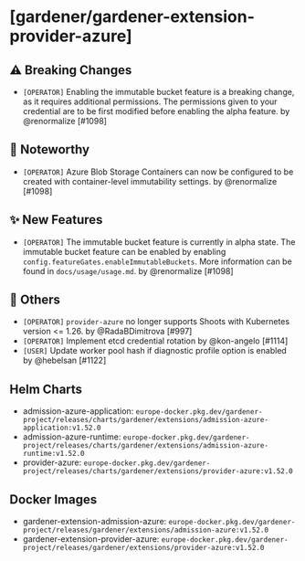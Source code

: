 # [gardener/gardener-extension-provider-azure]

## ⚠️ Breaking Changes

- `[OPERATOR]` Enabling the immutable bucket feature is a breaking change, as it requires additional permissions. The permissions given to your credential are to be first modified before enabling the alpha feature. by @renormalize [#1098]
## 📰 Noteworthy

- `[OPERATOR]` Azure Blob Storage Containers can now be configured to be created with container-level immutability settings.  by @renormalize [#1098]
## ✨ New Features

- `[OPERATOR]` The immutable bucket feature is currently in alpha state. The immutable bucket feature can be enabled by enabling `config.featureGates.enableImmutableBuckets`. More information can be found in `docs/usage/usage.md`. by @renormalize [#1098]
## 🏃 Others

- `[OPERATOR]` `provider-azure` no longer supports Shoots with Кubernetes version <= 1.26. by @RadaBDimitrova [#997]
- `[OPERATOR]` Implement etcd credential rotation by @kon-angelo [#1114]
- `[USER]` Update worker pool hash if diagnostic profile option is enabled by @hebelsan [#1122]

## Helm Charts
- admission-azure-application: `europe-docker.pkg.dev/gardener-project/releases/charts/gardener/extensions/admission-azure-application:v1.52.0`
- admission-azure-runtime: `europe-docker.pkg.dev/gardener-project/releases/charts/gardener/extensions/admission-azure-runtime:v1.52.0`
- provider-azure: `europe-docker.pkg.dev/gardener-project/releases/charts/gardener/extensions/provider-azure:v1.52.0`
## Docker Images
- gardener-extension-admission-azure: `europe-docker.pkg.dev/gardener-project/releases/gardener/extensions/admission-azure:v1.52.0`
- gardener-extension-provider-azure: `europe-docker.pkg.dev/gardener-project/releases/gardener/extensions/provider-azure:v1.52.0`
